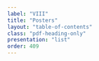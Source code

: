 ```yaml
---
label: "VIII"
title: "Posters"
layout: "table-of-contents"
class: "pdf-heading-only"
presentation: "list"
order: 409
---
```

